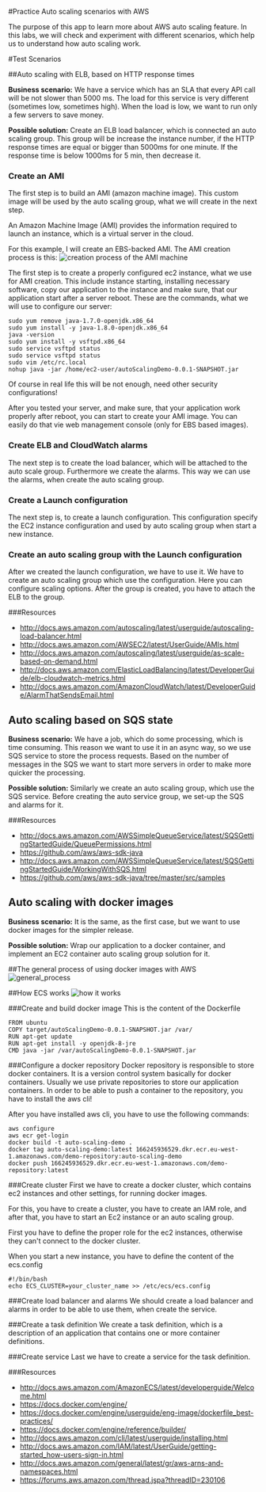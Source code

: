 #Practice Auto scaling scenarios with AWS

The purpose of this app to learn more about AWS auto scaling feature. In this labs, we will check and experiment with different scenarios, which help us to understand how auto scaling work.

#Test Scenarios

##Auto scaling with ELB, based on HTTP response times

**Business scenario:** We have a service which has an SLA that every API call will be not slower than 5000 ms. The load for this service is very different (sometimes low, sometimes high). When the load is low, we want to run only a few servers to save money. 

**Possible solution:** Create an ELB load balancer, which is connected an auto scaling group. This group will be increase the instance number, if the HTTP response times are equal or bigger than 5000ms for one minute. If the response time is below 1000ms for 5 min, then decrease it.

### Create an AMI
The first step is to build an AMI (amazon machine image). This custom image will be used by the auto scaling group, what we will create in the next step.

An Amazon Machine Image (AMI) provides the information required to launch an instance, which is a virtual server in the cloud.

For this example, I will create an EBS-backed AMI. The AMI creation process is this:
![creation process of the AMI machine](http://docs.aws.amazon.com/AWSEC2/latest/UserGuide/images/running-instance.png)

The first step is to create a properly configured ec2 instance, what we use for AMI creation. This include instance starting,
installing necessary software, copy our application to the instance and make sure, that our application start after a server reboot.
These are the commands, what we will use to configure our server:
```
sudo yum remove java-1.7.0-openjdk.x86_64
sudo yum install -y java-1.8.0-openjdk.x86_64
java -version 
sudo yum install -y vsftpd.x86_64
sudo service vsftpd status
sudo service vsftpd status
sudo vim /etc/rc.local
nohup java -jar /home/ec2-user/autoScalingDemo-0.0.1-SNAPSHOT.jar
```
Of course in real life this will be not enough, need other security configurations!

After you tested your server, and make sure, that your application work properly after reboot, you can start to create your AMI image.
You can easily do that vie web management console (only for EBS based images).

### Create ELB and CloudWatch alarms
The next step is to create the load balancer, which will be attached to the auto scale group. Furthermore we create the alarms. This way we can use the alarms, when create the auto scaling group.

### Create a Launch configuration
The next step is, to create a launch configuration. This configuration specify the EC2 instance configuration and used by auto scaling group when start a new instance.

### Create an auto scaling group with the Launch configuration
After we created the launch configuration, we have to use it. We have to create an auto scaling group which use the configuration. Here you can configure scaling options. After the group is created, you have to attach the ELB to the group.


###Resources
* http://docs.aws.amazon.com/autoscaling/latest/userguide/autoscaling-load-balancer.html
* http://docs.aws.amazon.com/AWSEC2/latest/UserGuide/AMIs.html
* http://docs.aws.amazon.com/autoscaling/latest/userguide/as-scale-based-on-demand.html
* http://docs.aws.amazon.com/ElasticLoadBalancing/latest/DeveloperGuide/elb-cloudwatch-metrics.html
* http://docs.aws.amazon.com/AmazonCloudWatch/latest/DeveloperGuide/AlarmThatSendsEmail.html

## Auto scaling based on SQS state

**Business scenario:** We have a job, which do some processing, which is time consuming. This reason we want to use it in an async way, so we use SQS service to store the process requests. Based on the number of messages in the SQS we want to start more servers in order to make more quicker the processing. 

**Possible solution:** Similarly we create an auto scaling group, which use the SQS service. Before creating the auto service group, we set-up the SQS and alarms for it.


###Resources
* http://docs.aws.amazon.com/AWSSimpleQueueService/latest/SQSGettingStartedGuide/QueuePermissions.html
* https://github.com/aws/aws-sdk-java
* http://docs.aws.amazon.com/AWSSimpleQueueService/latest/SQSGettingStartedGuide/WorkingWithSQS.html
* https://github.com/aws/aws-sdk-java/tree/master/src/samples

## Auto scaling with docker images

**Business scenario:** It is the same, as the first case, but we want to use docker images for the simpler release. 

**Possible solution:** Wrap our application to a docker container, and implement an EC2 container auto scaling group solution for it.

##The general process of using docker images with AWS
![general_process](docker_usage.png)

##How ECS works
![how it works](how_amazon_ecs_works.png)

###Create and build docker image
This is the content of the Dockerfile
```
FROM ubuntu
COPY target/autoScalingDemo-0.0.1-SNAPSHOT.jar /var/
RUN apt-get update
RUN apt-get install -y openjdk-8-jre 
CMD java -jar /var/autoScalingDemo-0.0.1-SNAPSHOT.jar
```

###Configure a docker repository
Docker repository is responsible to store docker containers. It is a version control system basically for docker containers. Usually we use private repositories to store our application containers.
In order to be able to push a container to the repository, you have to install the aws cli!

After you have installed aws cli, you have to use the following commands:
```
aws configure
aws ecr get-login
docker build -t auto-scaling-demo .
docker tag auto-scaling-demo:latest 166245936529.dkr.ecr.eu-west-1.amazonaws.com/demo-repository:auto-scaling-demo
docker push 166245936529.dkr.ecr.eu-west-1.amazonaws.com/demo-repository:latest
```

###Create cluster
First we have to create a docker cluster, which contains ec2 instances and other settings, for running docker images.

For this, you have to create a cluster, you have to create an IAM role, and after that, you have to start an Ec2 instance or an auto scaling group.

First you have to define the proper role for the ec2 instances, otherwise they can't connect to the docker cluster.

When you start a new instance, you have to define the content of the ecs.config
```
#!/bin/bash
echo ECS_CLUSTER=your_cluster_name >> /etc/ecs/ecs.config
```

###Create load balancer and alarms
We should create a load balancer and alarms in order to be able to use them, when create the service.

###Create a task definition
We create a task definition, which is a description of an application that contains one or more container definitions. 

###Create service
Last we have to create a service for the task definition.

###Resources
* http://docs.aws.amazon.com/AmazonECS/latest/developerguide/Welcome.html
* https://docs.docker.com/engine/
* https://docs.docker.com/engine/userguide/eng-image/dockerfile_best-practices/
* https://docs.docker.com/engine/reference/builder/
* http://docs.aws.amazon.com/cli/latest/userguide/installing.html
* http://docs.aws.amazon.com/IAM/latest/UserGuide/getting-started_how-users-sign-in.html
* http://docs.aws.amazon.com/general/latest/gr/aws-arns-and-namespaces.html
* https://forums.aws.amazon.com/thread.jspa?threadID=230106






